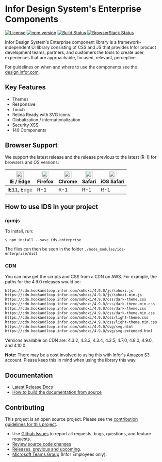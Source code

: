 # Infor Design System's Enterprise Components

[![License](https://img.shields.io/badge/License-Apache%202.0-blue.svg)](https://opensource.org/licenses/Apache-2.0)
[![npm version](https://badge.fury.io/js/ids-enterprise.svg)](https://badge.fury.io/js/ids-enterprise)
[![Build Status](https://travis-ci.com/infor-design/enterprise.svg?branch=master)](https://travis-ci.com/infor-design/enterprise)
[![BrowserStack Status](https://www.browserstack.com/automate/badge.svg?badge_key=MmgvZ2tsa3pydTRlTklvNG9HZGYvMVlwdWRzWklWVWtXNEFFeVJXSG1raz0tLTZuR0J1Nllxd1pOTVJKaE4zRFVYUkE9PQ==--628ff7dc2ecde8982f3a89ad70cdcf252bdd8fba)](https://www.browserstack.com/automate/public-build/MmgvZ2tsa3pydTRlTklvNG9HZGYvMVlwdWRzWklWVWtXNEFFeVJXSG1raz0tLTZuR0J1Nllxd1pOTVJKaE4zRFVYUkE9PQ==--628ff7dc2ecde8982f3a89ad70cdcf252bdd8fba)

Infor Design System's Enterprise component library is a framework-independent UI library consisting of CSS and JS that provides Infor product development teams, partners, and customers the tools to create user experiences that are approachable, focused, relevant, perceptive.

For guidelines on when and where to use the components see the [design.infor.com](http://design.infor.com).

## Key Features

- Themes
- Responsive
- Touch
- Retina Ready with SVG icons
- Globalization / internationalization
- Security XSS
- 140 Components

## Browser Support

We support the latest release and the release previous to the latest (R-1) for browsers and OS versions:

<!-- markdownlint-disable MD013 MD033 -->
| [<img src="https://raw.githubusercontent.com/alrra/browser-logos/master/src/edge/edge_48x48.png" alt="IE / Edge" width="24px" height="24px" />](http://godban.github.io/browsers-support-badges/)</br>IE / Edge | [<img src="https://raw.githubusercontent.com/alrra/browser-logos/master/src/firefox/firefox_48x48.png" alt="Firefox" width="24px" height="24px" />](http://godban.github.io/browsers-support-badges/)</br>Firefox | [<img src="https://raw.githubusercontent.com/alrra/browser-logos/master/src/chrome/chrome_48x48.png" alt="Chrome" width="24px" height="24px" />](http://godban.github.io/browsers-support-badges/)</br>Chrome | [<img src="https://raw.githubusercontent.com/alrra/browser-logos/master/src/safari/safari_48x48.png" alt="Safari" width="24px" height="24px" />](http://godban.github.io/browsers-support-badges/)</br>Safari | [<img src="https://raw.githubusercontent.com/alrra/browser-logos/master/src/safari-ios/safari-ios_48x48.png" alt="iOS Safari" width="24px" height="24px" />](http://godban.github.io/browsers-support-badges/)</br>iOS Safari |
| --------- | --------- | --------- | --------- | --------- |
| IE11, Edge| R-1| R-1| R-1| R-1
<!-- markdownlint-enable MD013 MD033 -->

## How to use IDS in your project

### npmjs

To install, run:

```
$ npm install --save ids-enterprise
```

The files can then be seen in the folder `./node_modules/ids-enterprise/dist`

### CDN

You can now get the scripts and CSS from a CDN on AWS. For example, the paths for the 4.9.0 releases would be:

```html
https://cdn.hookandloop.infor.com/sohoxi/4.9.0/js/sohoxi.js
https://cdn.hookandloop.infor.com/sohoxi/4.9.0/js/sohoxi.min.js
https://cdn.hookandloop.infor.com/sohoxi/4.9.0/css/dark-theme.css
https://cdn.hookandloop.infor.com/sohoxi/4.9.0/css/dark-theme.min.css
https://cdn.hookandloop.infor.com/sohoxi/4.9.0/css/dark-theme.css
https://cdn.hookandloop.infor.com/sohoxi/4.9.0/css/dark-theme.min.css
https://cdn.hookandloop.infor.com/sohoxi/4.9.0/css/light-theme.css
https://cdn.hookandloop.infor.com/sohoxi/4.9.0/css/light-theme.min.css
https://cdn.hookandloop.infor.com/sohoxi/4.9.0/svg/svg.html
https://cdn.hookandloop.infor.com/sohoxi/4.9.0/svg/svg-extended.html
```

Versions available on CDN are: 4.3.2, 4.3.3, 4.3.4, 4.3.5, 4.7.0, 4.8.0, 4.9.0, and 4.10.0

**Note:** There may be a cost involved to using this with Infor's Amazon S3 account.  Please keep this in mind when using the library this way.

## Documentation

- [Latest Release Docs](https://design.infor.com/code/ids-enterprise/latest)
- [How to build the documentation from source](docs/DEVELOPER.md#basic-commands)

## Contributing

This project is an open source project. Please see the [contribution guidelines for this project](docs/CONTRIBUTING.md).

- Use [Github Issues](https://github.com/infor-design/enterprise/issues) to report all requests, bugs, questions, and feature requests.
- [Review source code changes](https://github.com/infor-design/enterprise/pulls)
- [Releases, previous and upcoming](https://github.com/infor-design/enterprise/releases).
- [Microsoft Teams Group](https://teams.microsoft.com/l/team/19%3a2b0c9ce520b0481a9ce115f0ca4a326f%40thread.skype/conversations?groupId=4f50ef7d-e88d-4ccb-98ca-65f26e57fe35&tenantId=457d5685-0467-4d05-b23b-8f817adda47c) (Infor Employees only).
